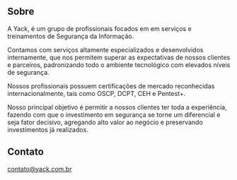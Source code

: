 ## Sobre

A Yack, é um grupo de profissionais focados em em serviços e treinamentos de Segurança da Informação. 

Contamos com serviços altamente especializados e desenvolvidos internamente, que nos permitem superar as expectativas de nossos clientes e parceiros, padronizando todo o ambiente tecnológico com elevados níveis de segurança.

Nossos profissionais possuem certificações de mercado reconhecidas internacionalmente, tais como OSCP, DCPT, CEH e Pentest+.

Nosso principal objetivo é permitir a nossos clientes ter toda a experiência, fazendo com que o investimento em segurança se torne um diferencial e seja fator decisivo, agregando alto valor ao negócio e preservando investimentos já realizados.

## Contato

contato@yack.com.br
